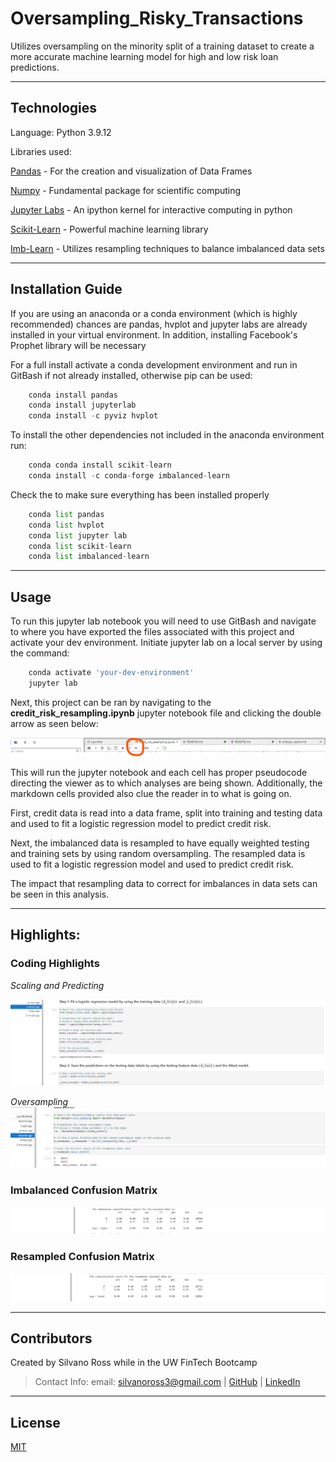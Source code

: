 # Oversampling_Risky_Transactions
Utilizes oversampling on the minority split of a training dataset to create a more accurate machine learning model for high and low risk loan predictions.


---

## Technologies

Language: Python 3.9.12

Libraries used:

[Pandas](https://pandas.pydata.org/pandas-docs/stable/index.html) - For the creation and visualization of Data Frames

[Numpy](https://numpy.org/doc/stable/) - Fundamental package for scientific computing

[Jupyter Labs](https://jupyter.org/) - An ipython kernel for interactive computing in python

[Scikit-Learn](https://scikit-learn.org/0.18/auto_examples/svm/plot_iris.html) - Powerful machine learning library

[Imb-Learn](https://imbalanced-learn.org/stable/) - Utilizes resampling techniques to balance imbalanced data sets


---

## Installation Guide

If you are using an anaconda or a conda environment (which is highly recommended) chances are pandas, hvplot and jupyter labs are already installed in your virtual environment. In addition, installing Facebook's Prophet library will be necessary

For a full install activate a conda development environment and run in GitBash if not already installed, otherwise pip can be used:
```python
    conda install pandas
    conda install jupyterlab
    conda install -c pyviz hvplot
```

To install the other dependencies not included in the anaconda environment run:
```python
    conda conda install scikit-learn
    conda install -c conda-forge imbalanced-learn
```

Check the to make sure everything has been installed properly
```python
    conda list pandas
    conda list hvplot
    conda list jupyter lab
    conda list scikit-learn
    conda list imbalanced-learn
```

---

## Usage

To run this jupyter lab notebook you will need to use GitBash and navigate to where you have exported the files associated with this project and activate your dev environment.
Initiate jupyter lab on a local server by  using the command:

```python
    conda activate 'your-dev-environment'
    jupyter lab
```

Next, this project can be ran by navigating to the **credit_risk_resampling.ipynb** jupyter notebook file and clicking the double arrow as seen below:

![double_arrow](images/double_arrow.png)

This will run the jupyter notebook and each cell has proper pseudocode directing the viewer as to which analyses are being shown. Additionally, the markdown cells provided also clue the reader in to what is going on.

First, credit data is read into a data frame, split into training and testing data and used to fit a logistic regression model to predict credit risk. 

Next, the imbalanced data is resampled to have equally weighted testing and training sets by using random oversampling. The resampled data is used to fit a logistic regression model and used to predict credit risk.

The impact that resampling data to correct for imbalances in data sets can be seen in this analysis.



---

## Highlights:

### Coding Highlights

*Scaling and Predicting*

![scale_predict](images/code_scale_predict.png)

*Oversampling*
![oversampling](images/code_resampling.png)

### Imbalanced Confusion Matrix

![imbalanced](images/classification_report_imbalanced.png)

### Resampled Confusion Matrix

![resampled](images/classification_report_resampled.png)



---

## Contributors

Created by Silvano Ross while in the UW FinTech Bootcamp
> Contact Info:
> email: silvanoross3@gmail.com |
> [GitHub](https://github.com/silvanoross) |
> [LinkedIn](https://www.linkedin.com/in/silvano-ross-b6a15a93/)


---

## License

[MIT](LICENSE)

